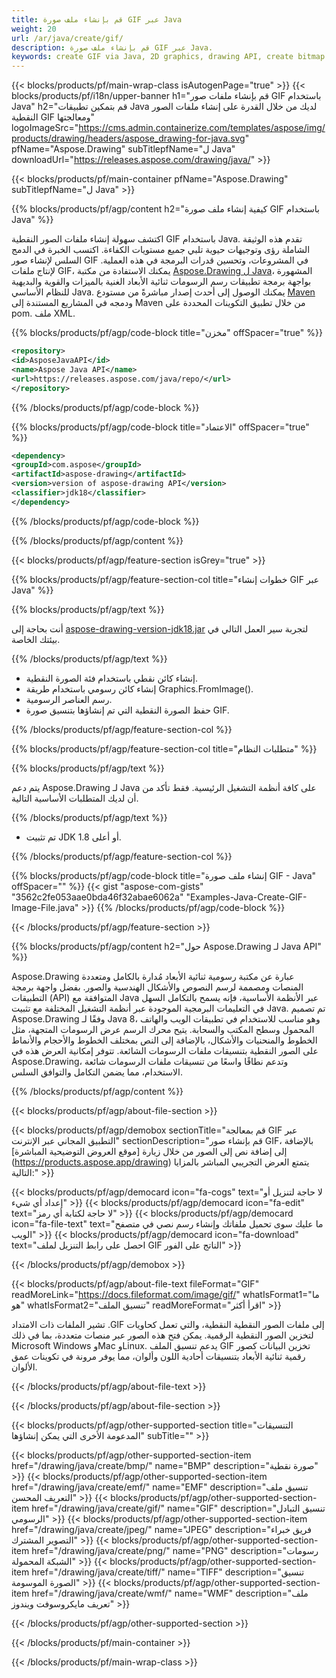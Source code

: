 ```yaml
---
title: قم بإنشاء ملف صورة GIF عبر Java
weight: 20
url: /ar/java/create/gif/
description: قم بإنشاء ملف صورة GIF عبر Java.
keywords: create GIF via Java, 2D graphics, drawing API, create bitmap in Java, Drawing ل Java, save bitmap, save GIF image, cross-platform 2D graphic library, Bitmap class, vector graphics drawing, draw text, rendering raster images, GIF image file
---
```


{{< blocks/products/pf/main-wrap-class isAutogenPage="true" >}}
{{< blocks/products/pf/i18n/upper-banner h1="قم بإنشاء ملفات صور GIF باستخدام Java" h2="قم بتمكين تطبيقات Java لديك من خلال القدرة على إنشاء ملفات الصور النقطية GIF ومعالجتها" logoImageSrc="https://cms.admin.containerize.com/templates/aspose/img/products/drawing/headers/aspose_drawing-for-java.svg" pfName="Aspose.Drawing" subTitlepfName="ل Java" downloadUrl="https://releases.aspose.com/drawing/java/" >}}

{{< blocks/products/pf/main-container pfName="Aspose.Drawing" subTitlepfName="ل Java" >}}


{{% blocks/products/pf/agp/content h2="كيفية إنشاء ملف صورة GIF باستخدام Java" %}}

اكتشف سهولة إنشاء ملفات الصور النقطية GIF باستخدام Java. تقدم هذه الوثيقة الشاملة رؤى وتوجيهات حيوية تلبي جميع مستويات الكفاءة. اكتسب الخبرة في الدمج السلس لإنشاء صور GIF في المشروعات، وتحسين قدرات البرمجة في هذه العملية. لإنتاج ملفات GIF، يمكنك الاستفادة من مكتبة [Aspose.Drawing ل Java](https://products.aspose.com/drawing/java)، المشهورة بواجهة برمجة تطبيقات رسم الرسومات ثنائية الأبعاد الغنية بالميزات والقوية والبديهية للنظام الأساسي Java. يمكنك الوصول إلى أحدث إصدار مباشرةً من مستودع [Maven](https://releases.aspose.com/java/repo/com/aspose/aspose-drawing/) ودمجه في المشاريع المستندة إلى Maven من خلال تطبيق التكوينات المحددة على pom. ملف XML.

{{% blocks/products/pf/agp/code-block title="مخزن" offSpacer="true" %}}

```xml
<repository>
<id>AsposeJavaAPI</id>
<name>Aspose Java API</name>
<url>https://releases.aspose.com/java/repo/</url>
</repository>
```

{{% /blocks/products/pf/agp/code-block %}}

{{% blocks/products/pf/agp/code-block title="الاعتماد" offSpacer="true" %}}

```xml
<dependency>
<groupId>com.aspose</groupId>
<artifactId>aspose-drawing</artifactId>
<version>version of aspose-drawing API</version>
<classifier>jdk18</classifier>
</dependency>
```

{{% /blocks/products/pf/agp/code-block %}}

{{% /blocks/products/pf/agp/content %}}


{{< blocks/products/pf/agp/feature-section isGrey="true" >}}

{{% blocks/products/pf/agp/feature-section-col title="خطوات إنشاء GIF عبر Java" %}}

{{% blocks/products/pf/agp/text %}}

أنت بحاجة إلى [aspose-drawing-version-jdk18.jar](https://releases.aspose.com/drawing/java/) لتجربة سير العمل التالي في بيئتك الخاصة.

{{% /blocks/products/pf/agp/text %}}

+ إنشاء كائن نقطي باستخدام فئة الصورة النقطية.
+ إنشاء كائن رسومي باستخدام طريقة Graphics.FromImage().
+ رسم العناصر الرسومية.
+ حفظ الصورة النقطية التي تم إنشاؤها بتنسيق صورة GIF.

{{% /blocks/products/pf/agp/feature-section-col %}}

{{% blocks/products/pf/agp/feature-section-col title="متطلبات النظام" %}}

{{% blocks/products/pf/agp/text %}}

يتم دعم Aspose.Drawing لـ Java على كافة أنظمة التشغيل الرئيسية. فقط تأكد من أن لديك المتطلبات الأساسية التالية.

{{% /blocks/products/pf/agp/text %}}

- تم تثبيت JDK 1.8 أو أعلى.

{{% /blocks/products/pf/agp/feature-section-col %}}

{{% blocks/products/pf/agp/code-block title="إنشاء ملف صورة GIF - Java" offSpacer="" %}}
{{< gist "aspose-com-gists" "3562c2fe053aae0bda46f32abae6062a" "Examples-Java-Create-GIF-Image-File.java" >}}
{{% /blocks/products/pf/agp/code-block %}}

{{< /blocks/products/pf/agp/feature-section >}}


<!-- aboutfile Starts -->

{{% blocks/products/pf/agp/content h2="حول Aspose.Drawing لـ Java API" %}}

Aspose.Drawing عبارة عن مكتبة رسومية ثنائية الأبعاد مُدارة بالكامل ومتعددة المنصات ومصممة لرسم النصوص والأشكال الهندسية والصور. بفضل واجهة برمجة التطبيقات (API) المتوافقة مع Java عبر الأنظمة الأساسية، فإنه يسمح بالتكامل السهل في التعليمات البرمجية الموجودة عبر أنظمة التشغيل المختلفة مع تثبيت Java. تم تصميم Aspose.Drawing وفقًا لـ Java 8، وهو مناسب للاستخدام في تطبيقات الويب والهاتف المحمول وسطح المكتب والسحابة. يتيح محرك الرسم عرض الرسومات المتجهة، مثل الخطوط والمنحنيات والأشكال، بالإضافة إلى النص بمختلف الخطوط والأحجام والأنماط على الصور النقطية بتنسيقات ملفات الرسومات الشائعة. تتوفر إمكانية العرض هذه في Aspose.Drawing، وتدعم نطاقًا واسعًا من تنسيقات ملفات الرسومات شائعة الاستخدام، مما يضمن التكامل والتوافق السلس.

{{% /blocks/products/pf/agp/content %}}


{{< blocks/products/pf/agp/about-file-section >}}

{{< blocks/products/pf/agp/demobox sectionTitle="قم بمعالجة GIF عبر التطبيق المجاني عبر الإنترنت" sectionDescription="قم بإنشاء صور GIF، بالإضافة إلى إضافة نص إلى الصور من خلال زيارة [موقع العروض التوضيحية المباشرة] (https://products.aspose.app/drawing) يتمتع العرض التجريبي المباشر بالمزايا التالية:" >}}

{{< blocks/products/pf/agp/democard icon="fa-cogs" text="لا حاجة لتنزيل أو إعداد أي شيء" >}}
{{< blocks/products/pf/agp/democard icon="fa-edit" text="لا حاجة لكتابة أي رمز" >}}
{{< blocks/products/pf/agp/democard icon="fa-file-text" text="ما عليك سوى تحميل ملفاتك وإنشاء رسم نصي في متصفح الويب" >}}
{{< blocks/products/pf/agp/democard icon="fa-download" text="احصل على رابط التنزيل لملف GIF الناتج على الفور" >}}

{{< /blocks/products/pf/agp/demobox >}}

{{< blocks/products/pf/agp/about-file-text fileFormat="GIF" readMoreLink="https://docs.fileformat.com/image/gif/" whatIsFormat1="ما هو" whatIsFormat2="تنسيق الملف" readMoreFormat="اقرأ أكثر" >}}

تشير الملفات ذات الامتداد .GIF إلى ملفات الصور النقطية النقطية، والتي تعمل كحاويات لتخزين الصور النقطية الرقمية. يمكن فتح هذه الصور عبر منصات متعددة، بما في ذلك Microsoft Windows وMac وLinux. يدعم تنسيق الملف GIF تخزين البيانات كصور رقمية ثنائية الأبعاد بتنسيقات أحادية اللون وألوان، مما يوفر مرونة في تكوينات عمق الألوان.

{{< /blocks/products/pf/agp/about-file-text >}}

{{< /blocks/products/pf/agp/about-file-section >}}

<!-- aboutfile Ends -->


{{< blocks/products/pf/agp/other-supported-section title="التنسيقات المدعومة الأخرى التي يمكن إنشاؤها" subTitle="" >}}

{{< blocks/products/pf/agp/other-supported-section-item href="/drawing/java/create/bmp/" name="BMP" description="صورة نقطية" >}}
{{< blocks/products/pf/agp/other-supported-section-item href="/drawing/java/create/emf/" name="EMF" description="تنسيق ملف التعريف المحسن" >}}
{{< blocks/products/pf/agp/other-supported-section-item href="/drawing/java/create/gif/" name="GIF" description="تنسيق التبادل الرسومي" >}}
{{< blocks/products/pf/agp/other-supported-section-item href="/drawing/java/create/jpeg/" name="JPEG" description="فريق خبراء التصوير المشترك" >}}
{{< blocks/products/pf/agp/other-supported-section-item href="/drawing/java/create/png/" name="PNG" description="رسومات الشبكة المحمولة" >}}
{{< blocks/products/pf/agp/other-supported-section-item href="/drawing/java/create/tiff/" name="TIFF" description="تنسيق الصورة الموسومة" >}}
{{< blocks/products/pf/agp/other-supported-section-item href="/drawing/java/create/wmf/" name="WMF" description="ملف تعريف مايكروسوفت ويندوز" >}}


{{< /blocks/products/pf/agp/other-supported-section >}}

{{< /blocks/products/pf/main-container >}}

{{< /blocks/products/pf/main-wrap-class >}}
